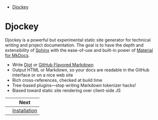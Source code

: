 <!--
  DO NOT EDIT THIS FILE DIRECTLY!
  It is generated by djockey.
-->
- [Djockey](./index.md#Djockey)

<div id="Djockey" class="section" id="Djockey">

# Djockey

Djockey is a powerful but experimental static site generator for
technical writing and project documentation. The goal is to have the
depth and extensibility of
[Sphinx](https://www.sphinx-doc.org/en/master/) with the ease-of-use and
built-in power of [Material for
MkDocs](https://squidfunk.github.io/mkdocs-material/).

- Write [Djot](https://djot.net) or [GitHub Flavored
  Markdown](https://docs.github.com/en/get-started/writing-on-github/getting-started-with-writing-and-formatting-on-github/basic-writing-and-formatting-syntax)
- Output HTML or Markdown, so your docs are readable in the GitHub
  interface or on a nice web site
- Rich cross-references, checked at build time
- Tree-based plugins—stop writing Markdown tokenizer hacks!
- Biased toward static site rendering over client-side JS

</div>


|  | Next |
| - | - |
|  | [Installation](./installation.md) |